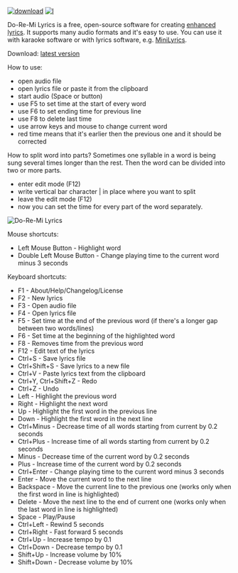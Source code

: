 [![download]][Latest] [![l]](LICENSE)

Do-Re-Mi Lyrics is a free, open-source software for creating [enhanced lyrics](https://en.wikipedia.org/wiki/LRC_(file_format)#Enhanced_format). It supports many audio formats and it's easy to use. You can use it with karaoke software or with lyrics software, e.g. [MiniLyrics](https://www.crintsoft.com).

Download: [latest version][Latest]

How to use:
* open audio file
* open lyrics file or paste it from the clipboard
* start audio (Space or button)
* use F5 to set time at the start of every word
* use F6 to set ending time for previous line
* use F8 to delete last time
* use arrow keys and mouse to change current word
* red time means that it's earlier then the previous one and it should be corrected

How to split word into parts? Sometimes one syllable in a word is being sung several times longer than the rest. Then the word can be divided into two or more parts.
* enter edit mode (F12)
* write vertical bar character | in place where you want to split
* leave the edit mode (F12)
* now you can set the time for every part of the word separately.

![Do-Re-Mi Lyrics](https://user-images.githubusercontent.com/5322956/148644781-66c0b717-6c07-4ab4-b3a2-2b88bb669296.png)

Mouse shortcuts:
* Left Mouse Button - Highlight word
* Double Left Mouse Button - Change playing time to the current word minus 3 seconds

Keyboard shortcuts:
* F1 - About/Help/Changelog/License
* F2 - New lyrics
* F3 - Open audio file
* F4 - Open lyrics file
* F5 - Set time at the end of the previous word (if there's a longer gap between two words/lines)
* F6 - Set time at the beginning of the highlighted word
* F8 - Removes time from the previous word
* F12 - Edit text of the lyrics
* Ctrl+S - Save lyrics file
* Ctrl+Shift+S - Save lyrics to a new file
* Ctrl+V - Paste lyrics text from the clipboard
* Ctrl+Y, Ctrl+Shift+Z - Redo
* Ctrl+Z - Undo
* Left - Highlight the previous word
* Right - Highlight the next word
* Up - Highlight the first word in the previous line
* Down - Highlight the first word in the next line
* Ctrl+Minus - Decrease time of all words starting from current by 0.2 seconds
* Ctrl+Plus - Increase time of all words starting from current by 0.2 seconds
* Minus - Decrease time of the current word by 0.2 seconds
* Plus - Increase time of the current word by 0.2 seconds
* Ctrl+Enter - Change playing time to the current word minus 3 seconds
* Enter - Move the current word to the next line
* Backspace - Move the current line to the previous one (works only when the first word in line is highlighted)
* Delete - Move the next line to the end of current one (works only when the last word in line is highlighted)
* Space - Play/Pause
* Ctrl+Left - Rewind 5 seconds
* Ctrl+Right - Fast forward 5 seconds
* Ctrl+Up - Increase tempo by 0.1
* Ctrl+Down - Decrease tempo by 0.1
* Shift+Up - Increase volume by 10%
* Shift+Down - Decrease volume by 10%

[Latest]: https://github.com/Woo-Cash/do-re-mi-lyrics/releases/latest "GitHub latest stable downloads"
[download]: https://img.shields.io/github/v/release/woo-cash/do-re-mi-lyrics?label=download
[l]: https://img.shields.io/badge/license-GPL3-blue.svg
